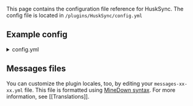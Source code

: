 This page contains the configuration file reference for HuskSync. The config file is located in `/plugins/HuskSync/config.yml`

## Example config
<details>
<summary>config.yml</summary>

```yaml
# ┏━━━━━━━━━━━━━━━━━━━━━━━━━━━━━━┓
# ┃        HuskSync Config       ┃
# ┃    Developed by William278   ┃
# ┣━━━━━━━━━━━━━━━━━━━━━━━━━━━━━━┛
# ┣╸ Information: https://william278.net/project/husksync
# ┗╸ Documentation: https://william278.net/docs/husksync
language: en-gb
check_for_updates: true
cluster_id: ''
debug_logging: false
brigadier_tab_completion: true
database:
  credentials:
    # Database connection settings
    host: localhost
    port: 3306
    database: HuskSync
    username: root
    password: pa55w0rd
    parameters: ?autoReconnect=true&useSSL=false
  connection_pool:
    # MySQL connection pool properties
    maximum_pool_size: 10
    minimum_idle: 10
    maximum_lifetime: 1800000
    keepalive_time: 0
    connection_timeout: 5000
  table_names:
    users: husksync_users
    user_data: husksync_user_data
redis:
  credentials:
    # Redis connection settings
    host: localhost
    port: 6379
    password: ''
  use_ssl: false
synchronization:
  # Synchronization settings
  max_user_data_snapshots: 5
  save_on_world_save: true
  save_on_death: false
  save_empty_drops_on_death: true
  compress_data: true
  notification_display_slot: ACTION_BAR
  synchronise_dead_players_changing_server: true
  network_latency_milliseconds: 500
  features:
    health: true
    statistics: true
    persistent_data_container: false
    hunger: true
    ender_chests: true
    advancements: true
    location: false
    game_mode: true
    potion_effects: true
    locked_maps: false
    inventories: true
    max_health: true
    experience: true
  blacklisted_commands_while_locked: []
  event_priorities:
    join_listener: LOWEST
    quit_listener: LOWEST
    death_listener: NORMAL
```

</details>

## Messages files
You can customize the plugin locales, too, by editing your `messages-xx-xx.yml` file. This file is formatted using [MineDown syntax](https://github.com/Phoenix616/MineDown). For more information, see [[Translations]].